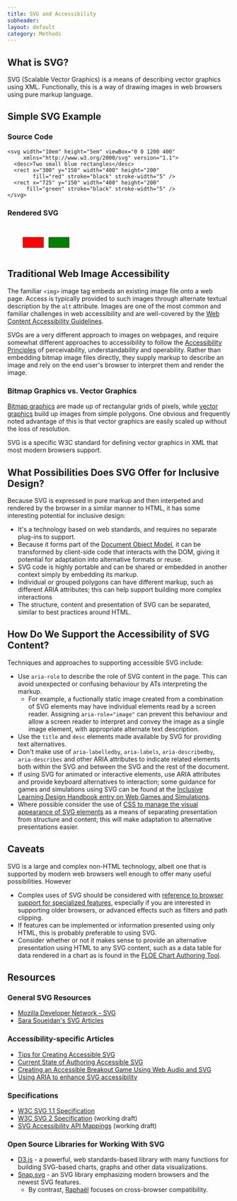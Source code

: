 ```yaml
---
title: SVG and Accessibility
subheader:
layout: default
category: Methods
---
```


## What is SVG?

SVG (Scalable Vector Graphics) is a means of describing vector graphics using XML. Functionally, this is a way of drawing images in web browsers using pure markup language.

## Simple SVG Example

### Source Code
```
<svg width="10em" height="5em" viewBox="0 0 1200 400"
     xmlns="http://www.w3.org/2000/svg" version="1.1">
  <desc>Two small blue rectangles</desc>
  <rect x="300" y="150" width="400" height="200"
        fill="red" stroke="black" stroke-width="5" />
  <rect x="725" y="150" width="400" height="200"
      fill="green" stroke="black" stroke-width="5" />
</svg>
```
### Rendered SVG

<svg width="10em" height="5em" viewBox="0 0 1200 400"
     xmlns="http://www.w3.org/2000/svg" version="1.1">
  <desc>Two small rectangles, one blue, one yellow</desc>
  <rect x="300" y="150" width="400" height="200"
        fill="red" stroke="black" stroke-width="5" />
  <rect x="800" y="150" width="400" height="200"
      fill="green" stroke="black" stroke-width="5" />
</svg>

## Traditional Web Image Accessibility

The familiar `<img>` image tag embeds an existing image file onto a web page. Access is typically provided to such images through alternate textual description by the `alt` attribute. Images are one of the most common and familiar challenges in web accessibility and are well-covered by the <a href="https://www.w3.org/TR/WCAG20/" target="_blank" class="link-external">Web Content Accessibility Guidelines</a>.

SVGs are a very different approach to images on webpages, and require somewhat different approaches to accessibility to follow the [Accessibility Principles](/AccessibilityPrinciples.html) of perceivability, understandability and operability. Rather than embedding bitmap image files directly, they supply markup to describe an image and rely on the end user's browser to interpret them and render the image.

### Bitmap Graphics vs. Vector Graphics

<a href="https://en.wikipedia.org/wiki/Bitmap" target="_blank" class="link-external">Bitmap graphics</a> are made up of rectangular grids of pixels, while <a href="https://en.wikipedia.org/wiki/Vector_graphics" target="_blank" class="link-external">vector graphics</a> build up images from simple polygons. One obvious and frequently noted advantage of this is that vector graphics are easily scaled up without the loss of resolution.

SVG is a specific W3C standard for defining vector graphics in XML that most modern browsers support.

## What Possibilities Does SVG Offer for Inclusive Design?

Because SVG is expressed in pure markup and then interpeted and rendered by the browser in a similar manner to HTML, it has some interesting potential for inclusive design:

* It's a technology based on web standards, and requires no separate plug-ins to support.
* Because it forms part of the <a href="https://en.wikipedia.org/wiki/Document_Object_Model" target="_blank" class="link-external">Document Object Model</a>, it can be transformed by client-side code that interacts with the DOM, giving it potential for adaptation into alternative formats or reuse.
* SVG code is highly portable and can be shared or embedded in another context simply by embedding its markup.
* Individual or grouped polygons can have different markup, such as different ARIA attributes; this can help support building more complex interactions
* The structure, content and presentation of SVG can be separated, similar to best practices around HTML.

## How Do We Support the Accessibility of SVG Content?

Techniques and approaches to supporting accessible SVG include:

* Use `aria-role` to describe the role of SVG content in the page. This can avoid unexpected or confusing behaviour by ATs interpreting the markup.
  * For example, a fuctionally static image created from a combination of SVG elements may have individual elements read by a screen reader. Assigning `aria-role="image"` can prevent this behaviour and allow a screen reader to interpret and convey the image as a single image element, with appropriate alternate text description.
* Use the `title` and `desc` elements made available by SVG for providing text alternatives.
* Don't make use of `aria-labelledby`, `aria-labels`, `aria-describedby`, `aria-describes` and other ARIA attributes to indicate related elements both within the SVG and between the SVG and the rest of the document.
* If using SVG for animated or interactive elements, use ARIA attributes and provide keyboard alternatives to interaction; some guidance for games and simulations using SVG can be found at the [Inclusive Learning Design Handbook entry on Web Games and Simulations](/WebGamesAndSimulations.html).
* Where possible consider the use of <a href="https://developer.mozilla.org/en-US/docs/Web/Guide/CSS/Getting_started/SVG_and_CSS" target="_blank" class="link-external">CSS to manage the visual appearance of SVG elements</a> as a means of separating presentation from structure and content; this will make adaptation to alternative presentations easier.

## Caveats

SVG is a large and complex non-HTML technology, albeit one that is supported by modern web browsers well enough to offer many useful possibilities. However

* Complex uses of SVG should be considered with <a href="http://caniuse.com/#cats=SVG" target="_blank" class="link-external">reference to browser support for specialized features</a>, especially if you are interested in supporting older browsers, or advanced effects such as filters and path clipping.
* If features can be implemented or information presented using only HTML, this is probably preferable to using SVG.
* Consider whether or not it makes sense to provide an alternative presentation using HTML to any SVG content, such as a data table for data rendered in a chart as is found in the <a href="http://build.fluidproject.org/chartAuthoring/demos/" target="_blank" class="link-external">FLOE Chart Authoring Tool</a>.

## Resources

### General SVG Resources

* <a href="https://developer.mozilla.org/en-US/docs/Web/SVG" target="_blank" class="link-external">Mozilla Developer Network - SVG</a>
* <a href="https://sarasoueidan.com/tags/svg/" target="_blank" class="link-external">Sara Soueidan's SVG Articles</a>

### Accessibility-specific Articles

* <a href="http://www.sitepoint.com/tips-accessible-svg/" target="_blank" class="link-external">Tips for Creating Accessible SVG</a>
* <a href="http://schepers.cc/authoring-accessible-svg" target="_blank" class="link-external">Current State of Authoring Accessible SVG</a>
* <a href="http://www.sitepoint.com/creating-accessible-breakout-game-using-web-audio-svg/" target="_blank" class="link-external">Creating an Accessible Breakout Game Using Web Audio and SVG</a>
* <a href="https://www.paciellogroup.com/blog/2013/12/using-aria-enhance-svg-accessibility/" target="_blank" class="link-external">Using ARIA to enhance SVG accessibility</a>

### Specifications

* <a href="https://www.w3.org/TR/SVG/" target="_blank" class="link-external">W3C SVG 1.1 Specification</a>
* <a href="https://www.w3.org/TR/SVG/" target="_blank" class="link-external">W3C SVG 2 Specification</a> (working draft)
* <a href="https://www.w3.org/TR/svg-aam-1.0/" target="_blank" class="link-external">SVG Accessibility API Mappings</a> (working draft)

### Open Source Libraries for Working With SVG
* <a href="https://d3js.org/" target="_blank" class="link-external">D3.js</a> - a powerful, web standards-based library with many functions for building SVG-based charts, graphs and other data visualizations.
* <a href="http://snapsvg.io/" target="_blank" class="link-external">Snap.svg</a> - an SVG library emphasizing modern browsers and the newest SVG features.
  * By contrast, <a href="https://github.com/DmitryBaranovskiy/raphael" target="_blank" class="link-external">Raphaël</a> focuses on cross-browser compatibility.
